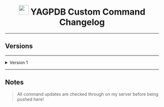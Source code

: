 <h1 align="center"><img src="https://yagpdb.xyz/static/img/logo_y.png" height=32px width=32px></img>&nbspYAGPDB Custom Command Changelog</h1>


---

## Versions

---
<details>
<summary>Version 1</summary>

- **V1**  
	**•** [`V1.0`](https://github.com/Ranger-4297/Dynamic-YAGPDB-ccs/releases/tag/V1) - Outdated.  
	**•** [`V1.4`](https://github.com/Ranger-4297/Dynamic-YAGPDB-ccs/releases/tag/V1.4) - Outdated.
	**•** [`v1.7`](https://github.com/Ranger-4297/Dynamic-YAGPDB-ccs/releases/tag/V1.7) - Outdated.  
</details>

---

## Notes
> All command updates are checked through on my server before being pushed here!